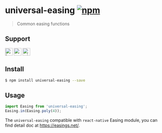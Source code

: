 # universal-easing [![npm](https://img.shields.io/npm/v/universal-easing.svg)](https://www.npmjs.com/package/universal-easing)
> Common easing functions

## Support
<img alt="browser" src="https://gw.alicdn.com/tfs/TB1uYFobGSs3KVjSZPiXXcsiVXa-200-200.svg" width="25px" height="25px" /> <img alt="weex" src="https://gw.alicdn.com/tfs/TB1jM0ebMaH3KVjSZFjXXcFWpXa-200-200.svg" width="25px" height="25px" /> <img alt="miniApp" src="https://gw.alicdn.com/tfs/TB1bBpmbRCw3KVjSZFuXXcAOpXa-200-200.svg" width="25px" height="25px" />

## Install

```bash
$ npm install universal-easing --save
```

## Usage

```js
import Easing from 'universal-easing';
Easing.in(Easing.poly(4));
```

The `universal-easing` compatible with `react-native` Easing module, you can find detail doc at https://easings.net/.
